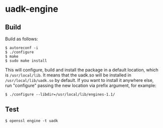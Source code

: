 # uadk-engine

## Build

Build as follows:

```
$ autoreconf -i
$ ./configure
$ make
$ sudo make install
```

This will configure, build and install the package in a default location,
which is `/usr/local/lib`. It means that the uadk.so will be installed in
`/usr/local/lib/uadk.so` by default. If you want to install it anywhere
else, run "configure" passing the new location via prefix argument, for
example:

```
$ ./configure --libdir=/usr/local/lib/engines-1.1/
```


## Test
```
$ openssl engine -t uadk
```
